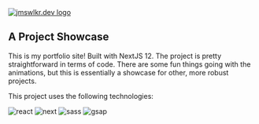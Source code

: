 <a href='https://www.jmswlkr.dev/'>
  <img src='https://res.cloudinary.com/jameswalker- work/image/upload/v1658147322/Portfolio/jwdev-logo_axmkkr.png' alt='jmswlkr.dev logo'>
</a>

## A Project Showcase

This is my portfolio site! Built with NextJS 12. The project is pretty straightforward in terms of code. There are some fun things going with the animations, but this is essentially a showcase for other, more robust projects.


This project uses the following technologies:

![react](https://img.shields.io/badge/React-20232A?style=for-the-badge&logo=react&logoColor=61DAFB)
![next](https://img.shields.io/badge/Next-000000?style=for-the-badge&logo=nextdotjs&logoColor=FFFFFF)
![sass](https://img.shields.io/badge/SASS-CC6699?style=for-the-badge&logo=sass&logoColor=white)
![gsap](https://img.shields.io/badge/GSAP-434343?style=for-the-badge&logo=greensock&logoColor=greenyellow)
